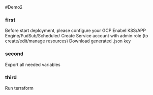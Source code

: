#Demo2
### first ###
Before start deployment, please configure your GCP
Enabel K8S/APP Engine/PudSub/Scheduler/
Create Service account with admin role (to create/edit/manage resources)
Download generated .json key

### second ###
Export all needed variables

### third ###
Run terraform
